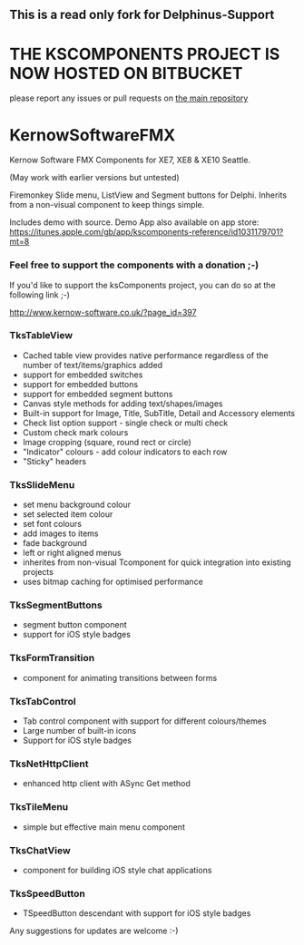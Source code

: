 This is a read only fork for Delphinus-Support
----------------------------------------------

# THE KSCOMPONENTS PROJECT IS NOW HOSTED ON BITBUCKET 
please report any issues or pull requests on [the main repository](https://bitbucket.org/gmurt/kscomponents)



# KernowSoftwareFMX
Kernow Software FMX Components for XE7, XE8 & XE10 Seattle. 

(May work with earlier versions but untested)

Firemonkey Slide menu, ListView and Segment buttons for Delphi.  Inherits from a non-visual component to keep things simple.

Includes demo with source.  Demo App also available on app store: 
https://itunes.apple.com/gb/app/kscomponents-reference/id1031179701?mt=8

### Feel free to support the components with a donation ;-)

If you'd like to support the ksComponents project, you can do so at the following link ;-)

http://www.kernow-software.co.uk/?page_id=397

### TksTableView

- Cached table view provides native performance regardless of the number of text/items/graphics added
- support for embedded switches
- support for embedded buttons
- support for embedded segment buttons
- Canvas style methods for adding text/shapes/images
- Built-in support for Image, Title, SubTitle, Detail and Accessory elements
- Check list option support - single check or multi check
- Custom check mark colours
- Image cropping (square, round rect or circle)
- "Indicator" colours - add colour indicators to each row
- "Sticky" headers


### TksSlideMenu

- set menu background colour
- set selected item colour
- set font colours
- add images to items
- fade background
- left or right aligned menus
- inherites from non-visual Tcomponent for quick integration into existing projects
- uses bitmap caching for optimised performance

### TksSegmentButtons

- segment button component
- support for iOS style badges

### TksFormTransition

- component for animating transitions between forms

### TksTabControl

- Tab control component with support for different colours/themes
- Large number of built-in icons
- Support for iOS style badges

### TksNetHttpClient

- enhanced http client with ASync Get method

### TksTileMenu

- simple but effective main menu component

### TksChatView

- component for building iOS style chat applications

### TksSpeedButton

- TSpeedButton descendant with support for iOS style badges



Any suggestions for updates are welcome :-) 

